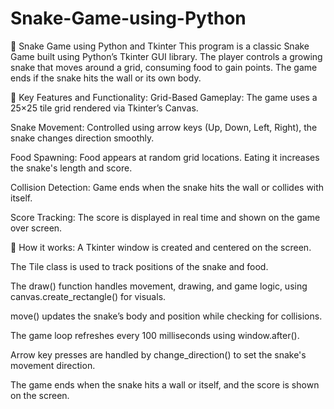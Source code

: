 # Snake-Game-using-Python
🐍 Snake Game using Python and Tkinter
This program is a classic Snake Game built using Python’s Tkinter GUI library. The player controls a growing snake that moves around a grid, consuming food to gain points. The game ends if the snake hits the wall or its own body.

🔧 Key Features and Functionality:
Grid-Based Gameplay: The game uses a 25×25 tile grid rendered via Tkinter’s Canvas.

Snake Movement: Controlled using arrow keys (Up, Down, Left, Right), the snake changes direction smoothly.

Food Spawning: Food appears at random grid locations. Eating it increases the snake's length and score.

Collision Detection: Game ends when the snake hits the wall or collides with itself.

Score Tracking: The score is displayed in real time and shown on the game over screen.

🧠 How it works:
A Tkinter window is created and centered on the screen.

The Tile class is used to track positions of the snake and food.

The draw() function handles movement, drawing, and game logic, using canvas.create_rectangle() for visuals.

move() updates the snake’s body and position while checking for collisions.

The game loop refreshes every 100 milliseconds using window.after().

Arrow key presses are handled by change_direction() to set the snake's movement direction.

The game ends when the snake hits a wall or itself, and the score is shown on the screen.
